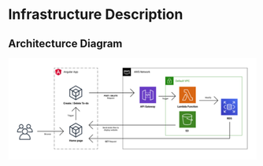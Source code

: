 # Infrastructure Description

## Architecturce Diagram

![AWS architecutre diagram](assets/aws-architecture.jpeg)
